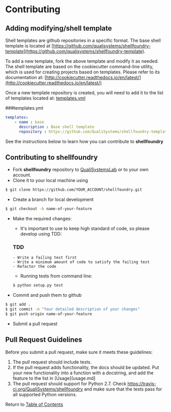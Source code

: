# Contributing

## Adding modifying/shell template
Shell templates are github repositories in a specific format. The base shell template is located at
[https://github.com/qualisystems/shellfoundry-template](https://github.com/qualisystems/shellfoundry-template).

To add a new template, fork the above template and modify it as needed. The shell template are based on the
cookiecutter command-line utility, which is used for creating projects based on templates.
Please refer to its documentation at: [http://cookiecutter.readthedocs.io/en/latest/](http://cookiecutter.readthedocs.io/en/latest/)

Once a new template repository is created, you will need to add it to the list of templates located at:
[templates.yml](../templates.yml)

###templates.yml
```yaml
templates:
    - name : base
      description : Base shell template
      repository : https://github.com/QualiSystems/shellfoundry-template
```

See the instructions below to learn how you can contribute to **shellfoundry**


## Contributing to shellfoundry

- Fork **shellfoundry** repository to [QualiSystemsLab](https://github.com/qualisystemslab) or to your own account.
- Clone it to your local machine using

```bash
$ git clone https://github.com/YOUR_ACCOUNT/shellfoundry.git
```

- Create a branch for local development
```bash
$ git checkout -b name-of-your-feature
```

- Make the required changes:
    - It's important to use to keep high standard of code, so please develop using TDD:
    ### TDD
      - Write a failing test first
      - Write a minimum amount of code to satisfy the failing test
      - Refactor the code

    - Running tests from command line:
    ```bash
    $ python setup.py test
    ```

- Commit and push them to github
```bash
$ git add .
$ git commit -m "Your detailed description of your changes"
$ git push origin name-of-your-feature
```
- Submit a pull request

## Pull Request Guidelines

Before you submit a pull request, make sure it meets these guidelines:

1. The pull request should include tests.
2. If the pull request adds functionality, the docs should be updated. Put your new functionality into a function
with a docstring, and add the feature to the list in [Usage](usage.md]
3. The pull request should support for Python 2.7. Check https://travis-ci.org/QualiSystems/shellfoundry and make sure that the tests pass for all supported Python versions.


Return to [Table of Contents](readme.md)
